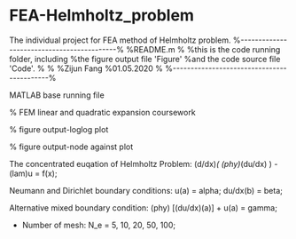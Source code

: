 # FEA-Helmholtz_problem
The individual project for FEA method of Helmholtz problem.
%-------------------------------------------%
%README.m
%
%this is the code running folder, including
%the figure output file 'Figure'
%and the code source file 'Code'. 
%
%
%Zijun Fang
%01.05.2020
%
%-------------------------------------------%

MATLAB base running file

% FEM linear and quadratic expansion coursework

% figure output-loglog plot

% figure output-node against plot



The concentrated euqation of Helmholtz Problem:
                         (d/dx)*( (phy)*(du/dx) ) - (lam)u = f(x);
                         
Neumann and Dirichlet boundary conditions:
                             u(a) = alpha; du/dx(b) = beta;

Alternative mixed boundary condition:
                           (phy) [(du/dx)(a)] + u(a) = gamma;

* Number of mesh: N_e = 5, 10, 20, 50, 100;

